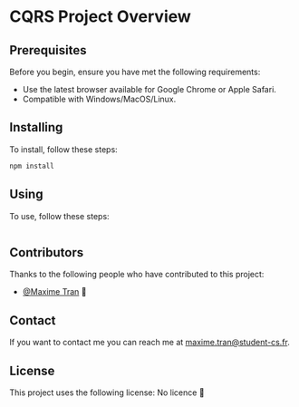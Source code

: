 # CQRS Project Overview

## Prerequisites

Before you begin, ensure you have met the following requirements:

* Use the latest browser available for Google Chrome or Apple Safari.
* Compatible with Windows/MacOS/Linux.

## Installing

To install, follow these steps:

```bash
npm install
```

## Using

To use, follow these steps:

```bash
```

## Contributors

Thanks to the following people who have contributed to this project:

* [@Maxime Tran](https://gitlab-student.centralesupelec.fr/maxime.tran) 🔨

## Contact

If you want to contact me you can reach me at <maxime.tran@student-cs.fr>.

## License

This project uses the following license: No licence 🙂